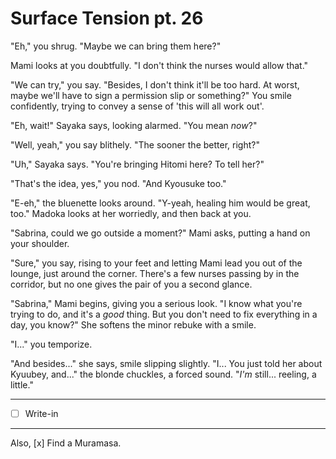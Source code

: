 # Surface Tension pt. 26

"Eh," you shrug. "Maybe we can bring them here?"

Mami looks at you doubtfully. "I don't think the nurses would allow that."

"We can try," you say. "Besides, I don't think it'll be too hard. At worst, maybe we'll have to sign a permission slip or something?" You smile confidently, trying to convey a sense of 'this will all work out'.

"Eh, wait!" Sayaka says, looking alarmed. "You mean *now*?"

"Well, yeah," you say blithely. "The sooner the better, right?"

"Uh," Sayaka says. "You're bringing Hitomi here? To tell her?"

"That's the idea, yes," you nod. "And Kyousuke too."

"E-eh," the bluenette looks around. "Y-yeah, healing him would be great, too." Madoka looks at her worriedly, and then back at you.

"Sabrina, could we go outside a moment?" Mami asks, putting a hand on your shoulder.

"Sure," you say, rising to your feet and letting Mami lead you out of the lounge, just around the corner. There's a few nurses passing by in the corridor, but no one gives the pair of you a second glance.

"Sabrina," Mami begins, giving you a serious look. "I know what you're trying to do, and it's a *good* thing. But you don't need to fix everything in a day, you know?" She softens the minor rebuke with a smile.

"I..." you temporize.

"And besides..." she says, smile slipping slightly. "I... You just told her about Kyuubey, and..." the blonde chuckles, a forced sound. "*I'm* still... reeling, a little."

---

- [ ] Write-in

---

Also, \[x] Find a Muramasa.
